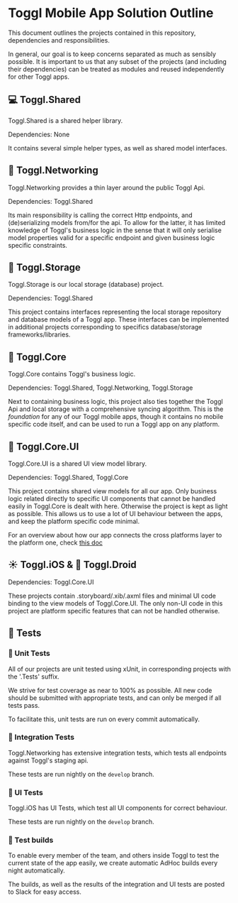 
# Toggl Mobile App Solution Outline

This document outlines the projects contained in this repository, dependencies and responsibilities.

In general, our goal is to keep concerns separated as much as sensibly possible. It is important to us that any subset of the projects (and including their dependencies) can be treated as modules and reused independently for other Toggl apps.


## :computer: Toggl.Shared

Toggl.Shared is a shared helper library.

Dependencies: None

It contains several simple helper types, as well as shared model interfaces.


## :satellite: Toggl.Networking

Toggl.Networking provides a thin layer around the public Toggl Api.

Dependencies: Toggl.Shared

Its main responsibility is calling the correct Http endpoints, and (de)serializing models from/for the api.
To allow for the latter, it has limited knowledge of Toggl's business logic in the sense that it will only serialise model properties valid for a specific endpoint and given business logic specific constraints.


## :crystal_ball: Toggl.Storage

Toggl.Storage is our local storage (database) project.

Dependencies: Toggl.Shared

This project contains interfaces representing the local storage repository and database models of a Toggl app. These interfaces can be implemented in additional projects corresponding to specifics database/storage frameworks/libraries.


## :rocket: Toggl.Core

Toggl.Core contains Toggl's business logic.

Dependencies: Toggl.Shared, Toggl.Networking, Toggl.Storage

Next to containing business logic, this project also ties together the Toggl Api and local storage with a comprehensive syncing algorithm.
This is the _foundation_ for any of our Toggl mobile apps, though it contains no mobile specific code itself, and can be used to run a Toggl app on any platform.


## :twisted_rightwards_arrows: Toggl.Core.UI

Toggl.Core.UI is a shared UI view model library.

Dependencies: Toggl.Shared, Toggl.Core

This project contains shared view models for all our app. Only business logic related directly to specific UI components that cannot be handled easily in Toggl.Core is dealt with here. Otherwise the project is kept as light as possible.
This allows us to use a lot of UI behaviour between the apps, and keep the platform specific code minimal.

For an overview about how our app connects the cross platforms layer to the platform one, check [this doc](app-lifecycle/overview.md)

## :sunny: Toggl.iOS & :robot: Toggl.Droid

Dependencies: Toggl.Core.UI

These projects contain .storyboard/.xib/.axml files and minimal UI code binding to the view models of Toggl.Core.UI. The only non-UI code in this project are platform specific features that can not be handled otherwise.

## :vertical_traffic_light: Tests

### :wrench: Unit Tests

All of our projects are unit tested using xUnit, in corresponding projects with the '.Tests' suffix.

We strive for test coverage as near to 100% as possible. All new code should be submitted with appropriate tests, and can only be merged if all tests pass.

To facilitate this, unit tests are run on every commit automatically.

### :link: Integration Tests

Toggl.Networking has extensive integration tests, which tests all endpoints against Toggl's staging api.

These tests are run nightly on the `develop` branch.

### :art: UI Tests

Toggl.iOS has UI Tests, which test all UI components for correct behaviour.

These tests are run nightly on the `develop` branch.

### :calling: Test builds

To enable every member of the team, and others inside Toggl to test the current state of the app easily, we create automatic AdHoc builds every night automatically.

The builds, as well as the results of the integration and UI tests are posted to Slack for easy access.
